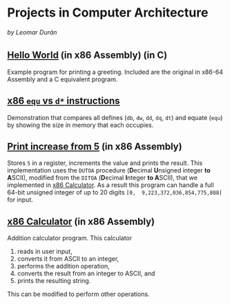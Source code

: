 # Projects in Computer Architecture
###### by Leomar Durán

## [Hello World][hw] (in x86 Assembly) (in C)

Example program for printing a greeting.
Included are the original in x86-64 Assembly
and a C equivalent program.

## [x86 `equ` vs `d*` instructions][x86-eqvd]

Demonstration that compares
all defines (`db`, `dw`, `dd`, `dq`, `dt`) and equate (`equ`)
by showing the size in memory that each occupies.

## [Print increase from 5][x86-pi5] (in x86 Assembly)

Stores `5` in a register, increments the value and prints the result.
This implementation uses the `DUTOA` procedure
(**D**ecimal **U**nsigned integer **to A**SCII),
modified from the `DITOA`
(**D**ecimal **I**nteger **to A**SCII),
that we implemented in [x86 Calculator][x86-calc].
As a result this program can handle
a full 64-bit unsigned integer of
up to 20 digits
`[0,  9,223,372,036,854,775,808]`
for input.

## [x86 Calculator][x86-calc] (in x86 Assembly)

Addition calculator program.
This calculator
1. reads in user input,
1. converts it from ASCII to an integer,
1. performs the addition operation,
1. converts the result from an integer to ASCII, and
1. prints the resulting string.

This can be modified to perform other operations.

[hw]: ./helloworld#readme
[x86-calc]: ./x86-calc#readme
[x86-pi5]: ./x86-print_inc5#readme
[x86-eqvd]: ./x86-equ_vs_dx#readme
